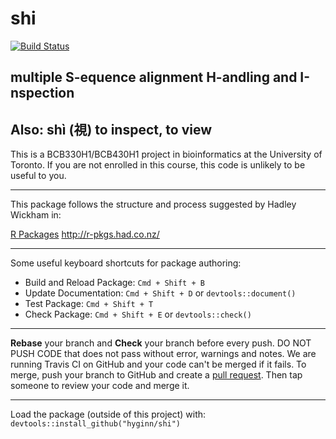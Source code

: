 # shi

[![Build Status](https://travis-ci.org/hyginn/shi.svg?branch=master)](https://travis-ci.org/hyginn/shi)

## multiple S-equence alignment H-andling and I-nspection
## Also: shì (視) to inspect, to view

This is a BCB330H1/BCB430H1 project in bioinformatics at the University of Toronto.
If you are not enrolled in this course, this code is unlikely to be useful to you.


----------------------------------------------
This package follows the structure and process
suggested by Hadley Wickham in:


  [R Packages](http://r-pkgs.had.co.nz/) <http://r-pkgs.had.co.nz/>

-----------------------------------------------

Some useful keyboard shortcuts for package authoring:

* Build and Reload Package:  `Cmd + Shift + B`
* Update Documentation:      `Cmd + Shift + D` or `devtools::document()`
* Test Package:              `Cmd + Shift + T`
* Check Package:             `Cmd + Shift + E` or `devtools::check()`

-----------------------------------------------

**Rebase** your branch and **Check** your branch before every push. DO NOT PUSH CODE that does not pass without error, warnings and notes. We are running Travis CI on GitHub and your code can't be merged if it fails. To merge, push your branch to GitHub and create a [pull request](https://help.github.com/articles/merging-a-pull-request/). Then tap someone to review your code and merge it.

-----------------------------------------------

Load the package (outside of this project) with:
    `devtools::install_github("hyginn/shi")`


